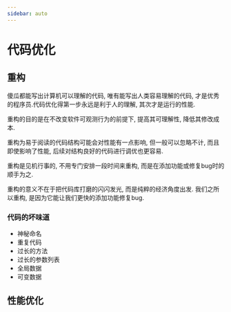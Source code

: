 ```yaml
---
sidebar: auto
---
```


# 代码优化

## 重构

傻瓜都能写出计算机可以理解的代码, 唯有能写出人类容易理解的代码, 才是优秀的程序员.代码优化得第一步永远是利于人的理解, 其次才是运行的性能.

重构的目的是在不改变软件可观测行为的前提下, 提高其可理解性, 降低其修改成本. 

重构为易于阅读的代码结构可能会对性能有一点影响, 但一般可以忽略不计, 而且即使影响了性能, 后续对结构良好的代码进行调优也更容易.

重构是见机行事的, 不用专门安排一段时间来重构, 而是在添加功能或修复bug时的顺手为之.

重构的意义不在于把代码库打磨的闪闪发光, 而是纯粹的经济角度出发. 我们之所以重构, 是因为它能让我们更快的添加功能修复bug.                                              


### 代码的坏味道

- 神秘命名
- 重复代码
- 过长的方法
- 过长的参数列表
- 全局数据
- 可变数据
## 性能优化
